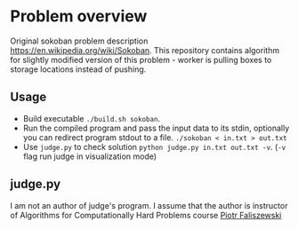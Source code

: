 # Problem overview
Original sokoban problem description https://en.wikipedia.org/wiki/Sokoban.
This repository contains algorithm for slightly modified version of this problem - 
worker is pulling boxes to storage locations instead of pushing.

## Usage
* Build executable `./build.sh sokoban`. 
* Run the compiled program and pass the input data to its stdin, optionally you can redirect 
  program stdout to a file. `./sokoban < in.txt > out.txt`
* Use `judge.py` to check solution `python judge.py in.txt out.txt -v`. 
  (`-v` flag run judge in visualization mode)

## judge.py
I am not an author of judge's program. I assume that the author is instructor of Algorithms for Computationally 
Hard Problems course [Piotr Faliszewski](http://home.agh.edu.pl/~faliszew/)